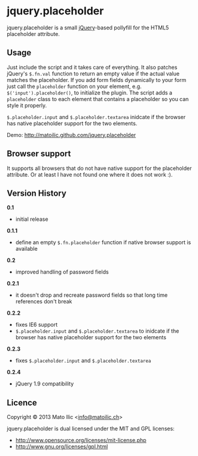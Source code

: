 # jquery.placeholder #

jquery.placeholder is a small [jQuery](http://jquery.com)-based pollyfill for the HTML5 placeholder attribute.

## Usage ##

Just include the script and it takes care of everything. It also patches jQuery's `$.fn.val` function to return an empty value if the actual value matches the placeholder. If you add form fields dynamically to your form just call the `placeholder` function on your element, e.g. `$('input').placeholder()`, to initialize the plugin. The script adds a `placeholder` class to each element that contains a placeholder so you can style it properly.

`$.placeholder.input` and `$.placeholder.textarea` inidcate if the browser has native placeholder support for the two elements.

Demo: http://matoilic.github.com/jquery.placeholder

## Browser support ##

It supports all browsers that do not have native support for the placeholder attribute. Or at least I have not found one where it does not work :).

## Version History ##

**0.1**

* initial release

**0.1.1**

* define an empty `$.fn.placeholder` function if native browser support is available

**0.2**

* improved handling of password fields

**0.2.1**

* it doesn't drop and recreate password fields so that long time references don't break

**0.2.2**

* fixes IE6 support
* `$.placeholder.input` and `$.placeholder.textarea` to inidcate if the browser has native placeholder support for the two elements

**0.2.3**

* fixes `$.placeholder.input` and `$.placeholder.textarea`

**0.2.4**

* jQuery 1.9 compatibility

## Licence ##

Copyright &copy; 2013 Mato Ilic <<info@matoilic.ch>>

jquery.placeholder is dual licensed under the MIT and GPL licenses:

* http://www.opensource.org/licenses/mit-license.php 
* http://www.gnu.org/licenses/gpl.html
